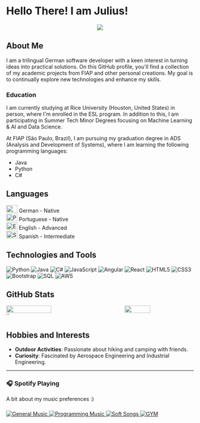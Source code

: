 # Hello There! I am Julius!

<p align="center">
  <a href="https://github.com/devjuliusotto/readme.md">
    <img src="https://readme-typing-svg.herokuapp.com?font=comfortaa&color=EC3E85&size=40&width=2000&lines=Welcome+to+my+GitHub+Profile!;Bem-vindo+ao+meu+perfil+do+GitHub!;Herzlich+willkommen+zu+meinem+GitHub-Profil!" />
  </a>
</p>

## About Me

I am a trilingual German software developer with a keen interest in turning ideas into practical solutions. On this GitHub profile, you'll find a collection of my academic projects from FIAP and other personal creations. My goal is to continually explore new technologies and enhance my skills.

### Education

I am currently studying at Rice University (Houston, United States) in person, where I'm enrolled in the ESL program. In addition to this, I am participating in Summer Tech Minor Degrees focusing on Machine Learning & AI and Data Science.

At FIAP (São Paulo, Brazil), I am pursuing my graduation degree in ADS (Analysis and Development of Systems), where I am learning the following programming languages:

- Java
- Python
- C#

## Languages

<p>
  <img src="https://upload.wikimedia.org/wikipedia/en/b/ba/Flag_of_Germany.svg" alt="German" width="30" height="20"> German - Native<br>
  <img src="https://upload.wikimedia.org/wikipedia/commons/0/05/Flag_of_Brazil.svg" alt="Portuguese" width="30" height="20"> Portuguese - Native<br>
  <img src="https://upload.wikimedia.org/wikipedia/en/a/a4/Flag_of_the_United_States.svg" alt="English" width="30" height="20"> English - Advanced<br>
  <img src="https://upload.wikimedia.org/wikipedia/en/9/9a/Flag_of_Spain.svg" alt="Spanish" width="30" height="20"> Spanish - Intermediate

</p>


## Technologies and Tools
![Python](https://img.shields.io/badge/-Python-3776AB?style=flat&logo=python&logoColor=white)
![Java](https://img.shields.io/badge/-Java-007396?style=flat&logo=java&logoColor=white)
![C#](https://img.shields.io/badge/-C%23-239120?style=flat&logo=c-sharp&logoColor=white)
![JavaScript](https://img.shields.io/badge/-JavaScript-F7DF1E?style=flat&logo=javascript&logoColor=black)
![Angular](https://img.shields.io/badge/-Angular-DD0031?style=flat&logo=angular&logoColor=white)
![React](https://img.shields.io/badge/-React-61DAFB?style=flat&logo=react&logoColor=black)
![HTML5](https://img.shields.io/badge/-HTML5-E34F26?style=flat&logo=html5&logoColor=white)
![CSS3](https://img.shields.io/badge/-CSS3-1572B6?style=flat&logo=css3&logoColor=white)
![Bootstrap](https://img.shields.io/badge/-Bootstrap-7952B3?style=flat&logo=bootstrap&logoColor=white)
![SQL](https://img.shields.io/badge/-SQL-4479A1?style=flat&logo=sql&logoColor=white)
![AWS](https://img.shields.io/badge/-AWS-232F3E?style=flat&logo=amazon-aws&logoColor=white)

## GitHub Stats
<div style="display: flex; justify-content: space-between;">
  <img src="https://github-readme-stats.vercel.app/api?username=devjuliusotto&show_icons=true&theme=radical&title_color=ff69b4&border_color=ff69b4" style="width: 49%;">
  <img src="https://github-readme-stats.vercel.app/api/top-langs/?username=devjuliusotto&layout=compact&theme=radical&title_color=ff69b4&border_color=ff69b4" style="width: 37%;">
</div>
``






## Hobbies and Interests
- **Outdoor Activities**: Passionate about hiking and camping with friends.
- **Curiosity**: Fascinated by Aerospace Engineering and Industrial Engineering.

---

<h3 align="left">🎧 Spotify Playing</h3>
A bit about my music preferences :)
<h3 align="left"></h3>

<p align="left">
  <a href="https://open.spotify.com/playlist/0OlAPyg251DVP6haZ99Qwi?si=18dc58b7319f40d0">
    <img src="https://img.shields.io/badge/General%20Music-%231DB954.svg?&style=flat-square&logo=spotify&logoColor=white" alt="General Music"/>
  </a>
  <a href="https://open.spotify.com/playlist/5DX3jHf5At4DJTo3esp0EQ?si=49e4579470c048b8">
    <img src="https://img.shields.io/badge/Programming%20Music-%231DB954.svg?&style=flat-square&logo=spotify&logoColor=white" alt="Programming Music"/>
  </a>
  <a href="https://open.spotify.com/playlist/5Nqfm0iJswV0TnjEcendet?si=6dcfd7e809304efa">
    <img src="https://img.shields.io/badge/Soft%20Songs-%231DB954.svg?&style=flat-square&logo=spotify&logoColor=white" alt="Soft Songs"/>
  </a>
  <a href="https://open.spotify.com/playlist/22BmpuLEnEjeTB0Ysd3t8V?si=3975e06bf0d74eaa">
    <img src="https://img.shields.io/badge/GYM-%231DB954.svg?&style=flat-square&logo=spotify&logoColor=white" alt="GYM"/>
  </a>
</p>
<p align="left">
  <a href="https://open.spotify.com/user/1mqlbmj935myajlx4otck7u6m">
<!--     <img src="https://readme-spotify.warengonzaga.com/api/spotify" alt="Spotify"/> -->
  </a>
</p>

<!--
<div align="center">
<br><p align="centre"><b>Visitors Count</b></p>  
<p align="center"><img align="center" src="https://profile-counter.glitch.me/{devjuliusotto}/count.svg" /></p> 
<br></div>
-->
